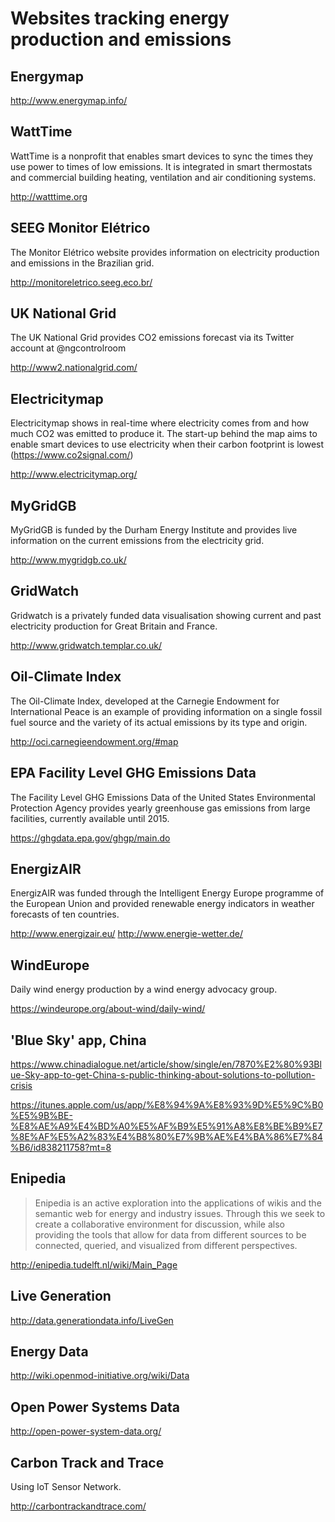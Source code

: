 # Websites tracking energy production and emissions


## Energymap

http://www.energymap.info/


## WattTime

WattTime is a nonprofit that enables smart devices to sync the times they use power to times of low emissions. It is integrated in smart thermostats and commercial building heating, ventilation and air conditioning systems.

http://watttime.org


## SEEG Monitor Elétrico

The Monitor Elétrico website provides information on electricity production and emissions in the Brazilian grid.

http://monitoreletrico.seeg.eco.br/


## UK National Grid

The UK National Grid provides CO2  emissions forecast via its Twitter account at @ngcontrolroom

http://www2.nationalgrid.com/


## Electricitymap

Electricitymap shows in real-time where electricity comes from and how much CO2  was emitted to produce it. The start-up behind the map aims to enable smart devices to use electricity when their carbon footprint is lowest (https://www.co2signal.com/)

http://www.electricitymap.org/


## MyGridGB

MyGridGB is funded by the Durham Energy Institute and provides live information on the current emissions from the electricity grid.

http://www.mygridgb.co.uk/


## GridWatch

Gridwatch is a privately funded data visualisation showing current and past electricity production for Great Britain and France.

http://www.gridwatch.templar.co.uk/


## Oil-Climate Index

The Oil-Climate Index, developed at the Carnegie Endowment for International Peace is an example of providing information on a single fossil fuel source and the variety of its actual emissions by its type and origin.

http://oci.carnegieendowment.org/#map


## EPA Facility Level GHG Emissions Data

The Facility Level GHG Emissions Data of the United States Environmental Protection Agency provides yearly greenhouse gas emissions from large facilities, currently available until 2015.

https://ghgdata.epa.gov/ghgp/main.do


## EnergizAIR

EnergizAIR was funded through the Intelligent Energy Europe programme of the European Union and provided renewable energy indicators in weather forecasts of ten countries.

http://www.energizair.eu/
http://www.energie-wetter.de/


## WindEurope

Daily wind energy production by a wind energy advocacy group.

https://windeurope.org/about-wind/daily-wind/


## 'Blue Sky' app, China

https://www.chinadialogue.net/article/show/single/en/7870%E2%80%93Blue-Sky-app-to-get-China-s-public-thinking-about-solutions-to-pollution-crisis

https://itunes.apple.com/us/app/%E8%94%9A%E8%93%9D%E5%9C%B0%E5%9B%BE-%E8%AE%A9%E4%BD%A0%E5%AF%B9%E5%91%A8%E8%BE%B9%E7%8E%AF%E5%A2%83%E4%B8%80%E7%9B%AE%E4%BA%86%E7%84%B6/id838211758?mt=8


## Enipedia

> Enipedia is an active exploration into the applications of wikis and the semantic web for energy and industry issues. Through this we seek to create a collaborative environment for discussion, while also providing the tools that allow for data from different sources to be connected, queried, and visualized from different perspectives.

http://enipedia.tudelft.nl/wiki/Main_Page


## Live Generation

http://data.generationdata.info/LiveGen


## Energy Data

http://wiki.openmod-initiative.org/wiki/Data


## Open Power Systems Data

http://open-power-system-data.org/

## Carbon Track and Trace

Using IoT Sensor Network.

http://carbontrackandtrace.com/
